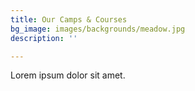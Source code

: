 ```yaml
---
title: Our Camps & Courses
bg_image: images/backgrounds/meadow.jpg
description: ''

---
```

Lorem ipsum dolor sit amet.
